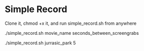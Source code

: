 # Simple Record

Clone it, chmod +x it,  and run simple_record.sh from anywhere

./simple_record.sh movie_name seconds_between_screengrabs

./simple_record.sh jurrasic_park 5
